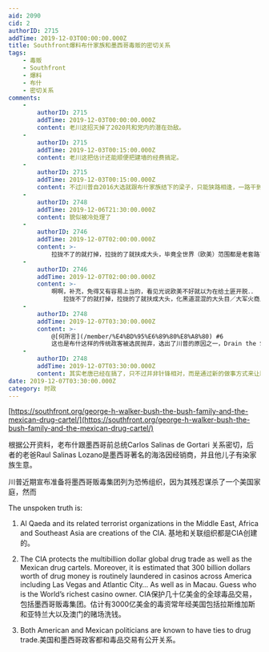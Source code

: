 ```yaml
---
aid: 2090
cid: 2
authorID: 2715
addTime: 2019-12-03T00:00:00.000Z
title: Southfront爆料布什家族和墨西哥毒贩的密切关系
tags:
    - 毒贩
    - Southfront
    - 爆料
    - 布什
    - 密切关系
comments:
    -
        authorID: 2715
        addTime: 2019-12-03T00:00:00.000Z
        content: 老川这招灭掉了2020共和党内的潜在劲敌。
    -
        authorID: 2715
        addTime: 2019-12-03T00:15:00.000Z
        content: 老川这把估计还能顺便把建墙的经费搞定。
    -
        authorID: 2715
        addTime: 2019-12-03T00:15:00.000Z
        content: 不过川普自2016大选就跟布什家族结下的梁子，只能狭路相逢，一路干到底了。
    -
        authorID: 2748
        addTime: 2019-12-06T21:30:00.000Z
        content: 貌似被冷处理了
    -
        authorID: 2746
        addTime: 2019-12-07T02:00:00.000Z
        content: >-
            拉拢不了的就打掉，拉拢的了就扶成大头，毕竟全世界（欧美）范围都是老套路了。＂白＂身份是演给民众看的。你说它们背后的黑身份，它们就扣你是阴谋论。
    -
        authorID: 2746
        addTime: 2019-12-07T02:00:00.000Z
        content: >-
            啊啊，补充，免得又有容易上当的，看见光说欧美不好就以为在给土匪开脱．． ． －－－－－－－－－ ．
            　　拉拢不了的就打掉，拉拢的了就扶成大头，化黑道混混的大头目／大军火商／大军阀为顶头线人，毕竟全世界（欧美以及苏维埃侵占区）范围都是老套路了。＂白＂身份是演给民众看的。你说它们背后的黑身份，它们就扣你是阴谋论。
    -
        authorID: 2748
        addTime: 2019-12-07T03:30:00.000Z
        content: >-
            @[何所言](/member/%E4%BD%95%E6%89%80%E8%A8%80) #6
            这也是布什这样的传统政客被选民抛弃，选出了川普的原因之一，Drain the Swamp可是老唐的竞选口号之一
    -
        authorID: 2748
        addTime: 2019-12-07T03:30:00.000Z
        content: 其实老唐已经在搞了，只不过并非针锋相对，而是通过新的做事方式来让既得利益集团的泥沼失灵，不过第二任看他会有什么动作。
date: 2019-12-07T03:30:00.000Z
category: 时政
---
```


[https://southfront.org/george-h-walker-bush-the-bush-family-and-the-mexican-drug-cartel/](https://southfront.org/george-h-walker-bush-the-bush-family-and-the-mexican-drug-cartel/)

根据公开资料，老布什跟墨西哥前总统Carlos Salinas de Gortari 关系密切，后者的老爸Raul Salinas Lozano是墨西哥著名的海洛因经销商，并且他儿子有染家族生意。

川普近期宣布准备将墨西哥贩毒集团列为恐怖组织，因为其残忍谋杀了一个美国家庭，然而

The unspoken truth is:

1.  Al Qaeda and its related terrorist organizations in the Middle East, Africa and Southeast Asia are creations of the CIA. 基地和关联组织都是CIA创建的。
    
2.  The CIA protects the multibillion dollar global drug trade as well as the Mexican drug cartels. Moreover, it is estimated that 300 billion dollars worth of drug money is routinely laundered in casinos across America including Las Vegas and Atlantic City… As well as in Macau. Guess who is the World’s richest casino owner. CIA保护几十亿美金的全球毒品交易，包括墨西哥贩毒集团。估计有3000亿美金的毒资常年经美国包括拉斯维加斯和亚特兰大以及澳门的赌场洗钱。
    
3.  Both American and Mexican politicians are known to have ties to drug trade.美国和墨西哥政客都和毒品交易有公开关系。
